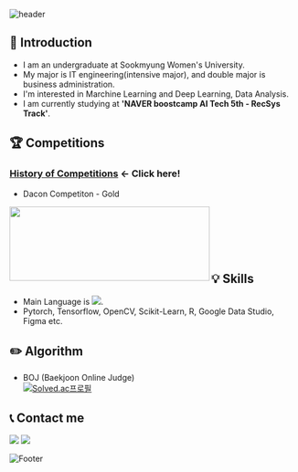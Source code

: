 ![header](https://capsule-render.vercel.app/api?type=waving&color=gradient&customColorList=14&height=200&section=header&text=Hi,%20I'm%20Hannah%20Yun.&fontSize=50&fontAlignY=40)
<!-- <div align=center> -->
  
## 👋 Introduction
- I am an undergraduate at Sookmyung Women's University.  
- My major is IT engineering(intensive major), and double major is business administration.
- I'm interested in Marchine Learning and Deep Learning, Data Analysis.  
- I am currently studying at **'NAVER boostcamp AI Tech 5th - RecSys Track'**.

## 🏆 Competitions 
### [**History of Competitions**](https://github.com/HannahYun/Competitions)  ← Click here!
- Dacon Competiton - Gold   

<img src="https://github.com/HannahYun/HannahYun/assets/86915357/b68a616e-fd56-4aa5-8544-a5e44fd2a77a" width="350" height="130" align="left"></img>
<br/>
<br/>
<br/>
<br/>
<br/>
## 💡 Skills
- Main Language is <img src="https://img.shields.io/badge/Python-3776AB?style=flat-square&logo=Python&logoColor=white"/>.
- Pytorch, Tensorflow, OpenCV, Scikit-Learn, R, Google Data Studio, Figma etc.

<!-- ### 💡 Languages 💡  
##### Main  
<img src="https://img.shields.io/badge/Python-3776AB?style=flat-square&logo=Python&logoColor=white"/>

##### I've learned...
<img src="https://img.shields.io/badge/C++-00599C?style=flat-square&logo=cplusplus&logoColor=white"/> <img src="https://img.shields.io/badge/Java-007396?style=flat-square&logo=java&logoColor=white"/> <img src="https://img.shields.io/badge/C-A8B9CC?style=flat-square&logo=C&logoColor=white"/><img src="https://img.shields.io/badge/R-276DC3?style=flat-square&logo=R&logoColor=white"/>

##### Back-end
<img src="https://img.shields.io/badge/C++-00599C?style=flat-square&logo=cplusplus&logoColor=white"/> <img src="https://img.shields.io/badge/Java-007396?style=flat-square&logo=java&logoColor=white"/> <img src="https://img.shields.io/badge/C-A8B9CC?style=flat-square&logo=C&logoColor=white"/>
  
##### Front-end
<img src="https://img.shields.io/badge/Flutter-02569B?style=flat-square&logo=Flutter&logoColor=white"/> <img src="https://img.shields.io/badge/HTML5-E34F26?style=flat-square&logo=HTML5&logoColor=white"/> <img src="https://img.shields.io/badge/CSS3-1572B6?style=flat-square&logo=CSS3&logoColor=white"/> <img src="https://img.shields.io/badge/JavaScript-F7DF1E?style=flat-square&logo=JavaScript&logoColor=white"/>

##### Data Analysis
<img src="https://img.shields.io/badge/R-276DC3?style=flat-square&logo=R&logoColor=white"/> -->

  
<!-- ### ⚡ Tools ⚡  
<img src="https://img.shields.io/badge/Visual%20Studio%20Code-007ACC?style=flat-square&logo=Visual%20Studio%20Code&logoColor=white"/> <img src="https://img.shields.io/badge/Visual%20Studio-5C2D91?style=flat-square&logo=Visual%20Studio&logoColor=white"/> <img src="https://img.shields.io/badge/PyCharm-000000?style=flat-square&logoPyCharm&logoColor=white"/> <img src="https://img.shields.io/badge/Android%20Studio-3DDC84?style=flat-square&logo=Android%20Studio&logoColor=white"/> <img src="https://img.shields.io/badge/Eclipse%20IDE-2C2255?style=flat-square&logo=Eclipse%20IDE&logoColor=white"/> <img src="https://img.shields.io/badge/RStudio-75AADB?style=flat-square&logo=RStudio&logoColor=white"/> <img src="https://img.shields.io/badge/Atom-66595C?style=flat-square&logo=Atom&logoColor=white"/>

##### Design
<img src="https://img.shields.io/badge/Figma-F24E1E?style=flat-square&logo=Figma&logoColor=white"/>
  
##### Cooperation  
## ⚡ Cooperation Tools 
<img src="https://img.shields.io/badge/GitHub-181717?style=flat-square&logo=GitHub&logoColor=white"/> <img src="https://img.shields.io/badge/Notion-000000?style=flat-square&logo=Notion&logoColor=white"/> <img src="https://img.shields.io/badge/Slack-4A154B?style=flat-square&logo=Slack&logoColor=white"/> -->
  
## ✏️ Algorithm
- BOJ (Baekjoon Online Judge)  
[![Solved.ac프로필](http://mazassumnida.wtf/api/v2/generate_badge?boj=yunhh20)](https://solved.ac/yunhh20)
  
## 📞 Contact me 
<a href="mailto:hansiyun0629@gmail.com"><img src="https://img.shields.io/badge/Gmail-d14836?style=flat-square&logo=Gmail&logoColor=white&link=mailto:hansiyun0629@gmail.com"/></a> <a href="mailto:mihw20@naver.com"><img src="https://img.shields.io/badge/Naver-03C75A?style=flat-square&logo=Naver&logoColor=white&link=mailto:mihw20@naver.com"/></a>
  
<!-- </div> -->
  
![Footer](https://capsule-render.vercel.app/api?type=waving&color=gradient&customColorList=14&height=200&section=footer)  
  
<!--
**HannahYun/HannahYun** is a ✨ _special_ ✨ repository because its `README.md` (this file) appears on your GitHub profile.

Here are some ideas to get you started:

- 🔭 I’m currently working on ...
- 🌱 I’m currently learning ...
- 👯 I’m looking to collaborate on ...
- 🤔 I’m looking for help with ...
- 💬 Ask me about ...
- 📫 How to reach me: ...
- 😄 Pronouns: ...
- ⚡ Fun fact: ...
-->


